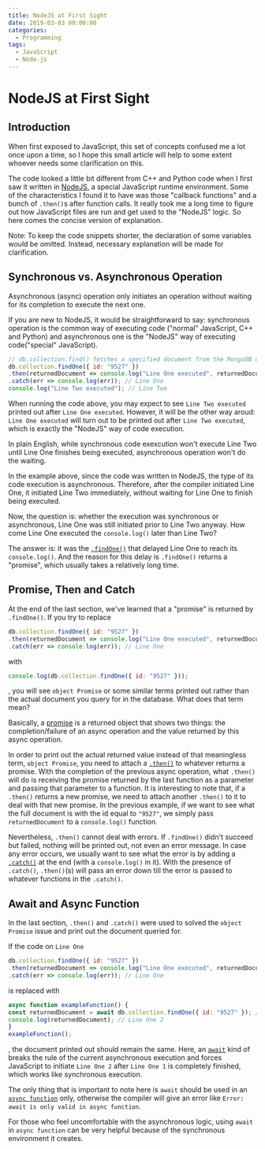 ```yaml
---
title: NodeJS at First Sight
date: 2019-03-03 00:00:00
categories:
  - Programming
tags:
  - JavaScript
  - Node.js
---
```


# NodeJS at First Sight

## Introduction

When first exposed to JavaScript, this set of concepts confused me a lot once upon a time, so I hope this small article will help to some extent whoever needs some clarification on this.

The code looked a little bit different from C++ and Python code when I first saw it written in [NodeJS](https://www.w3schools.com/nodejs/nodejs_intro.asp 'Node.js Introduction'), a special JavaScript runtime environment. Some of the characteristics I found it to have was those "callback functions" and a bunch of `.then()`s after function calls. It really took me a long time to figure out how JavaScript files are run and get used to the "NodeJS" logic. So here comes the concise version of explanation.

Note: To keep the code snippets shorter, the declaration of some variables would be omitted. Instead, necessary explanation will be made for clarification.

## Synchronous vs. Asynchronous Operation

Asynchronous (async) operation only initiates an operation without waiting for its completion to execute the next one.

If you are new to NodeJS, it would be straightforward to say: synchronous operation is the common way of executing code ("normal" JavaScript, C++ and Python) and asynchronous one is the "NodeJS" way of executing code("special" JavaScript).

```JavaScript
// db.collection.find() fetches a specified document from the MongoDB database:
db.collection.findOne({ id: "9527" })
.then(returnedDocument => console.log("Line One executed", returnedDocument))
.catch(err => console.log(err)); // Line One
console.log("Line Two executed"); // Line Two
```

When running the code above, you may expect to see `Line Two executed` printed out after `Line One executed`. However, it will be the other way aroud: `Line One executed` will turn out to be printed out after `Line Two executed`, which is exactly the "NodeJS" way of code execution.

In plain English, while synchronous code exexcution won't execute Line Two until Line One finishes being executed, asynchronous operation won't do the waiting.

In the example above, since the code was written in NodeJS, the type of its code execution is asynchronous. Therefore, after the compiler initiated Line One, it initiated Line Two immediately, without waiting for Line One to finish being executed.

Now, the question is: whether the execution was synchronous or asynchronous, Line One was still initiated prior to Line Two anyway. How come Line One executed the `console.log()` later than Line Two?

The answer is: it was the [`.findOne()`](https://docs.mongodb.com/manual/reference/method/db.collection.findOne/ 'db.collection.findOne -- MongoDB Manual') that delayed Line One to reach its `console.log()`.
And the reason for this delay is `.findOne()` returns a "promise", which usually takes a relatively long time.

## Promise, Then and Catch

At the end of the last section, we've learned that a "promise" is returned by `.findOne()`. If you try to replace

```JavaScript
db.collection.findOne({ id: "9527" })
.then(returnedDocument => console.log("Line One executed", returnedDocument))
.catch(err => console.log(err)); // Line One
```

with

```JavaScript
console.log(db.collection.findOne({ id: "9527" }));
```

, you will see `object Promise` or some similar terms printed out rather than the actual document you query for in the database. What does that term mean?

Basically, a [promise](https://developer.mozilla.org/en-US/docs/Web/JavaScript/Reference/Global_Objects/Promise 'Promise - JavaScript | MDN') is a returned object that shows two things: the completion/failure of an async operation and the value returned by this async operation.

In order to print out the actual returned value instead of that meaningless term, `object Promise`, you need to attach a [`.then()`](https://developer.mozilla.org/en-US/docs/Web/JavaScript/Reference/Global_Objects/Promise/then 'Promise.prototype.then() - JavaScript | MDN') to whatever returns a promise. With the completion of the previous async operation, what `.then()` will do is receiving the promise returned by the last function as a parameter and passing that parameter to a function. It is interesting to note that, if a `.then()` returns a new promise, we need to attach another `.then()` to it to deal with that new promise. In the previous example, if we want to see what the full document is with the id equal to `"9527"`, we simply pass `returnedDocument` to a `console.log()` function.

Nevertheless, `.then()` cannot deal with errors. If `.findOne()` didn't succeed but failed, nothing will be printed out, not even an error message. In case any error occurs, we usually want to see what the error is by adding a [`.catch()`](https://developer.mozilla.org/en-US/docs/Web/JavaScript/Reference/Global_Objects/Promise/catch 'Promise.prototype.catch() - JavaScript | MDN') at the end (with a `console.log()` in it). With the presence of `.catch()`, `.then()`(s) will pass an error down till the error is passed to whatever functions in the `.catch()`.

## Await and Async Function

In the last section, `.then()` and `.catch()` were used to solved the `object Promise` issue and print out the document queried for.

If the code on `Line One`

```JavaScript
db.collection.findOne({ id: "9527" })
.then(returnedDocument => console.log("Line One executed", returnedDocument))
.catch(err => console.log(err)); // Line One
```

is replaced with

```JavaScript
async function exampleFunction() {
const returnedDocument = await db.collection.findOne({ id: "9527" }); // Line One 1
console.log(returnedDocument); // Line One 2
}
exampleFunction();
```

, the document printed out should remain the same. Here, an [`await`](https://developer.mozilla.org/en-US/docs/Web/JavaScript/Reference/Operators/await 'await - JavaScript | MDN') kind of breaks the rule of the current asynchronous execution and forces JavaScript to initiate `Line One 2` after `Line One 1` is completely finished, which works like synchronous execution.

The only thing that is important to note here is `await` should be used in an [`async function`](https://developer.mozilla.org/en-US/docs/Web/JavaScript/Reference/Statements/async_function 'async function - JavaScript | MDN') only, otherwise the compiler will give an error like `Error: await is only valid in async function`.

For those who feel uncomfortable with the asynchronous logic, using `await` in `async function` can be very helpful because of the synchronous environment it creates.
